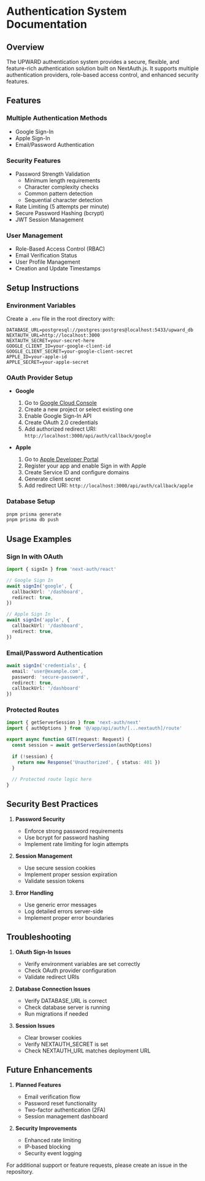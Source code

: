 # Authentication System Documentation

## Overview
The UPWARD authentication system provides a secure, flexible, and feature-rich authentication solution built on NextAuth.js. It supports multiple authentication providers, role-based access control, and enhanced security features.

## Features

### Multiple Authentication Methods
- Google Sign-In
- Apple Sign-In
- Email/Password Authentication

### Security Features
- Password Strength Validation
  - Minimum length requirements
  - Character complexity checks
  - Common pattern detection
  - Sequential character detection
- Rate Limiting (5 attempts per minute)
- Secure Password Hashing (bcrypt)
- JWT Session Management

### User Management
- Role-Based Access Control (RBAC)
- Email Verification Status
- User Profile Management
- Creation and Update Timestamps

## Setup Instructions

### Environment Variables
Create a `.env` file in the root directory with:
```env
DATABASE_URL=postgresql://postgres:postgres@localhost:5433/upward_db
NEXTAUTH_URL=http://localhost:3000
NEXTAUTH_SECRET=your-secret-here
GOOGLE_CLIENT_ID=your-google-client-id
GOOGLE_CLIENT_SECRET=your-google-client-secret
APPLE_ID=your-apple-id
APPLE_SECRET=your-apple-secret
```

### OAuth Provider Setup
- **Google**
  1. Go to [Google Cloud Console](https://console.cloud.google.com)
  2. Create a new project or select existing one
  3. Enable Google Sign-In API
  4. Create OAuth 2.0 credentials
  5. Add authorized redirect URI: `http://localhost:3000/api/auth/callback/google`

- **Apple**
  1. Go to [Apple Developer Portal](https://developer.apple.com)
  2. Register your app and enable Sign in with Apple
  3. Create Service ID and configure domains
  4. Generate client secret
  5. Add redirect URI: `http://localhost:3000/api/auth/callback/apple`

### Database Setup
```bash
pnpm prisma generate
pnpm prisma db push
```

## Usage Examples

### Sign In with OAuth
```typescript
import { signIn } from 'next-auth/react'

// Google Sign In
await signIn('google', {
  callbackUrl: '/dashboard',
  redirect: true,
})

// Apple Sign In
await signIn('apple', {
  callbackUrl: '/dashboard',
  redirect: true,
})
```

### Email/Password Authentication
```typescript
await signIn('credentials', {
  email: 'user@example.com',
  password: 'secure-password',
  redirect: true,
  callbackUrl: '/dashboard'
})
```

### Protected Routes
```typescript
import { getServerSession } from 'next-auth/next'
import { authOptions } from '@/app/api/auth/[...nextauth]/route'

export async function GET(request: Request) {
  const session = await getServerSession(authOptions)
  
  if (!session) {
    return new Response('Unauthorized', { status: 401 })
  }
  
  // Protected route logic here
}
```

## Security Best Practices

1. **Password Security**
   - Enforce strong password requirements
   - Use bcrypt for password hashing
   - Implement rate limiting for login attempts

2. **Session Management**
   - Use secure session cookies
   - Implement proper session expiration
   - Validate session tokens

3. **Error Handling**
   - Use generic error messages
   - Log detailed errors server-side
   - Implement proper error boundaries

## Troubleshooting

1. **OAuth Sign-In Issues**
   - Verify environment variables are set correctly
   - Check OAuth provider configuration
   - Validate redirect URIs

2. **Database Connection Issues**
   - Verify DATABASE_URL is correct
   - Check database server is running
   - Run migrations if needed

3. **Session Issues**
   - Clear browser cookies
   - Verify NEXTAUTH_SECRET is set
   - Check NEXTAUTH_URL matches deployment URL

## Future Enhancements

1. **Planned Features**
   - Email verification flow
   - Password reset functionality
   - Two-factor authentication (2FA)
   - Session management dashboard

2. **Security Improvements**
   - Enhanced rate limiting
   - IP-based blocking
   - Security event logging

For additional support or feature requests, please create an issue in the repository.
